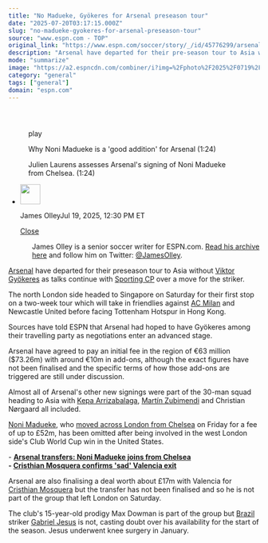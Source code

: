 ```yaml
---
title: "No Madueke, Gyökeres for Arsenal preseason tour"
date: "2025-07-20T03:17:15.000Z"
slug: "no-madueke-gyokeres-for-arsenal-preseason-tour"
source: "www.espn.com - TOP"
original_link: "https://www.espn.com/soccer/story/_/id/45776299/arsenal-head-preseason-tour-gyokeres-madueke"
description: "Arsenal have departed for their pre-season tour to Asia without Viktor Gyökeres as talks continue with Sporting Lisbon over a move for the striker."
mode: "summarize"
image: "https://a2.espncdn.com/combiner/i?img=%2Fphoto%2F2025%2F0719%2Fr1520981_1296x729_16%2D9.jpg"
category: "general"
tags: ["general"]
domain: "espn.com"
---
```

<div id="readability-page-1" class="page"><section id="article-feed" data-behavior="author_overlay article_header_news_feed_item_meta article_legal_footer"><article data-id="45776299" data-behavior="story_scroll story_progress" data-src="/soccer/story/_/id/45776299/arsenal-head-preseason-tour-gyokeres-madueke"><div><header></header><figure data-video="watch,640,360,45771423" data-cerebro-id="687ac90537ed595fcc620708" data-title="Why Noni Madueke is a 'good addition' for Arsenal" data-source="espn"><div><picture><source srcset="https://a.espncdn.com/combiner/i?img=%2Fmedia%2Fmotion%2F2025%2F0718%2Fdm_250718_Why_Noni_Madueke_is_a_good_addition_for_Arsenal%2Fdm_250718_Why_Noni_Madueke_is_a_good_addition_for_Arsenal.jpg&amp;w=943&amp;h=530&amp;cquality=80&amp;format=jpg" media="(min-width: 376px)"><source srcset="https://a.espncdn.com/combiner/i?img=%2Fmedia%2Fmotion%2F2025%2F0718%2Fdm_250718_Why_Noni_Madueke_is_a_good_addition_for_Arsenal%2Fdm_250718_Why_Noni_Madueke_is_a_good_addition_for_Arsenal.jpg&amp;w=375&amp;cquality=80, https://a.espncdn.com/combiner/i?img=%2Fmedia%2Fmotion%2F2025%2F0718%2Fdm_250718_Why_Noni_Madueke_is_a_good_addition_for_Arsenal%2Fdm_250718_Why_Noni_Madueke_is_a_good_addition_for_Arsenal.jpg&amp;w=750&amp;cquality=40&amp;format=jpg 2x" media="(max-width: 375px)"></picture><p><span data-id="45771423">play</span></p></div><figcaption><div><p><span>Why Noni Madueke is a 'good addition' for Arsenal (1:24)</span></p><p>Julien Laurens assesses Arsenal's signing of Noni Madueke from Chelsea. (1:24)</p></div></figcaption></figure><div><div><ul><li><p><img src="https://a.espncdn.com/combiner/i?img=/i/columnists/espn_generic_m.jpg&amp;h=80&amp;w=80&amp;scale=crop" alt="" width="40" height="40"></p><p>James Olley<span>Jul 19, 2025, 12:30 PM ET</span></p><div><p><a href="#">Close</a></p><ul>James Olley is a senior soccer writer for ESPN.com. <a href="https://www.espn.com/search/_/type/articles/q/olley" target="_blank" rel="noopener">Read his archive here</a> and follow him on Twitter: <a href="https://twitter.com/JamesOlley" target="_blank" rel="noopener">@JamesOlley</a>.</ul></div></li></ul></div><p><a data-clubhouse-guid="feb44e87-58fa-9597-2691-b3c32768ebe4" href="https://www.espn.com/soccer/team?id=359">Arsenal</a> have departed for their preseason tour to Asia without <a data-player-guid="ccc49e36-95e1-7186-22da-1b53b2a35bb5" href="http://espn.com/soccer/player/_/id/258906/viktor-gyokeres">Viktor Gyökeres</a> as talks continue with <a href="https://www.espn.com/football/team/_/id/2250/sporting-cp">Sporting CP</a> over a move for the striker.</p><p>The north London side headed to Singapore on Saturday for their first stop on a two-week tour which will take in friendlies against <a data-clubhouse-guid="7ca4fb35-d78e-49f0-67fe-7fa95588e28d" href="https://www.espn.com/soccer/team?id=103">AC Milan</a> and Newcastle United before facing Tottenham Hotspur in Hong Kong.</p><p>Sources have told ESPN that Arsenal had hoped to have Gyökeres among their travelling party as negotiations enter an advanced stage.</p><p>Arsenal have agreed to pay an initial fee in the region of €63 million ($73.26m) with around €10m in add-ons, although the exact figures have not been finalised and the specific terms of how those add-ons are triggered are still under discussion.</p><p>Almost all of Arsenal's other new signings were part of the 30-man squad heading to Asia with <a data-player-guid="75eafe6b-51d5-f593-082b-6a4f1d789d52" href="http://espn.com/soccer/player/_/id/169532/kepa-arrizabalaga">Kepa Arrizabalaga</a>, <a data-player-guid="632fe8fe-93cb-4d4b-a150-b5c1fdd1038f" href="http://espn.com/soccer/player/_/id/287266/martin-zubimendi">Martín Zubimendi</a> and Christian Nørgaard all included.</p><p><a data-player-guid="e8393d3a-a2e5-b262-f720-eccb7252e525" href="http://espn.com/soccer/player/_/id/293236/noni-madueke">Noni Madueke</a>, who <a href="https://www.espn.com/football/story/_/id/45714831/arsenal-transfers-noni-madueke-joins-chelsea" target="_blank">moved across London from </a><a data-clubhouse-guid="c43a00b9-2826-72b3-77a0-62730abc936e" href="https://www.espn.com/soccer/team?id=363">Chelsea</a> on Friday for a fee of up to £52m, has been omitted after being involved in the west London side's Club World Cup win in the United States.</p><p>- <strong><a href="https://www.espn.com/football/story/_/id/45714831/arsenal-transfers-noni-madueke-joins-chelsea" target="_blank">Arsenal transfers: Noni Madueke joins from Chelsea</a><br>
- <a href="https://www.espn.com/football/story/_/id/45741105/arsenal-transfers-cristhian-mosquera-confirms-sad-valencia-exit" target="_blank">Cristhian Mosquera confirms 'sad' Valencia exit</a></strong></p><p>Arsenal are also finalising a deal worth about £17m with Valencia for <a href="https://www.espn.co.uk/football/player/_/id/328497/cristhian-mosquera">Cristhian Mosquera</a> but the transfer has not been finalised and so he is not part of the group that left London on Saturday.</p><p>The club's 15-year-old prodigy Max Dowman is part of the group but <a data-clubhouse-guid="2a051c42-4444-8263-799a-6cdd866bd8f7" href="https://www.espn.com/soccer/team?id=205">Brazil</a> striker <a data-player-guid="148fea58-373d-2185-8962-b431f7bf7dbc" href="http://espn.com/soccer/player/_/id/217289/gabriel-jesus">Gabriel Jesus</a> is not, casting doubt over his availability for the start of the season. Jesus underwent knee surgery in January.</p>
</div></div></article></section></div>